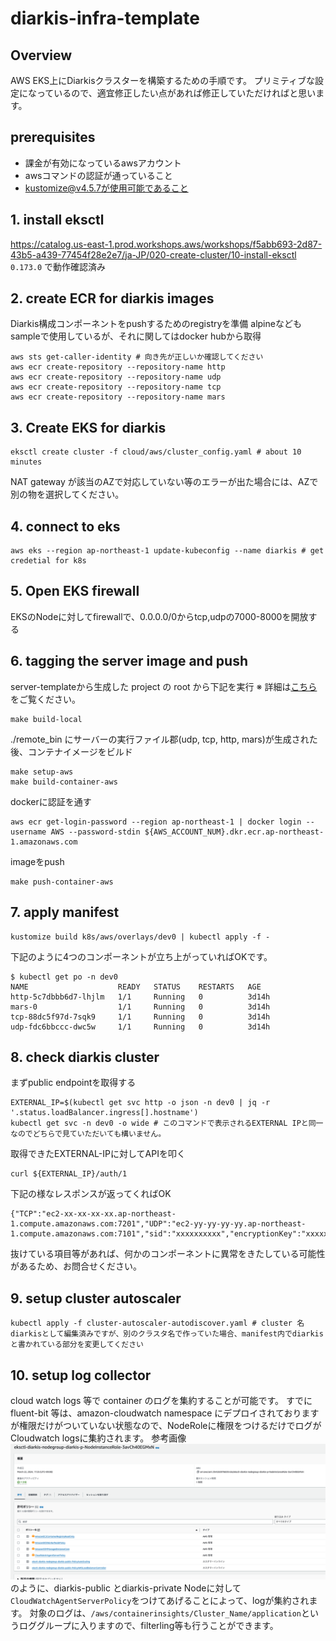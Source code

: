 # diarkis-infra-template

## Overview

AWS EKS上にDiarkisクラスターを構築するための手順です。
プリミティブな設定になっているので、適宜修正したい点があれば修正していただければと思います。

## prerequisites

- 課金が有効になっているawsアカウント
- awsコマンドの認証が通っていること
- kustomize@v4.5.7が使用可能であること

## 1. install eksctl

https://catalog.us-east-1.prod.workshops.aws/workshops/f5abb693-2d87-43b5-a439-77454f28e2e7/ja-JP/020-create-cluster/10-install-eksctl
`0.173.0` で動作確認済み

## 2. create ECR for diarkis images

Diarkis構成コンポーネントをpushするためのregistryを準備
alpineなどもsampleで使用しているが、それに関してはdocker hubから取得

```
aws sts get-caller-identity # 向き先が正しいか確認してください
aws ecr create-repository --repository-name http
aws ecr create-repository --repository-name udp
aws ecr create-repository --repository-name tcp
aws ecr create-repository --repository-name mars
```

## 3. Create EKS for diarkis

```
eksctl create cluster -f cloud/aws/cluster_config.yaml # about 10 minutes
```

NAT gateway が該当のAZで対応していない等のエラーが出た場合には、AZで別の物を選択してください。

## 4. connect to eks

```
aws eks --region ap-northeast-1 update-kubeconfig --name diarkis # get credetial for k8s
```

## 5. Open EKS firewall

EKSのNodeに対してfirewallで、0.0.0.0/0からtcp,udpの7000-8000を開放する

## 6. tagging the server image and push

server-templateから生成した project の root から下記を実行
※ 詳細は[こちら](https://help.diarkis.io/ja/running-diarkis-server-on-local)をご覧ください。

```
make build-local
```

./remote_bin にサーバーの実行ファイル郡(udp, tcp, http, mars)が生成された後、コンテナイメージをビルド

```
make setup-aws
make build-container-aws
```

dockerに認証を通す

```
aws ecr get-login-password --region ap-northeast-1 | docker login --username AWS --password-stdin ${AWS_ACCOUNT_NUM}.dkr.ecr.ap-northeast-1.amazonaws.com
```

imageをpush

```
make push-container-aws
```

## 7. apply manifest

```
kustomize build k8s/aws/overlays/dev0 | kubectl apply -f -
```

下記のように4つのコンポーネントが立ち上がっていればOKです。

```
$ kubectl get po -n dev0
NAME                    READY   STATUS    RESTARTS   AGE
http-5c7dbbb6d7-lhjlm   1/1     Running   0          3d14h
mars-0                  1/1     Running   0          3d14h
tcp-88dc5f97d-7sqk9     1/1     Running   0          3d14h
udp-fdc6bbccc-dwc5w     1/1     Running   0          3d14h
```

## 8. check diarkis cluster

まずpublic endpointを取得する

```
EXTERNAL_IP=$(kubectl get svc http -o json -n dev0 | jq -r '.status.loadBalancer.ingress[].hostname')
kubectl get svc -n dev0 -o wide # このコマンドで表示されるEXTERNAL IPと同一なのでどちらで見ていただいても構いません。
```

取得できたEXTERNAL-IPに対してAPIを叩く

```
curl ${EXTERNAL_IP}/auth/1
```

下記の様なレスポンスが返ってくればOK

```
{"TCP":"ec2-xx-xx-xx-xx.ap-northeast-1.compute.amazonaws.com:7201","UDP":"ec2-yy-yy-yy-yy.ap-northeast-1.compute.amazonaws.com:7101","sid":"xxxxxxxxxx","encryptionKey":"xxxxxxxxxx","encryptionIV":"xxxxxxxxxx","encryptionMacKey":"xxxxxxxxxx"}%
```

抜けている項目等があれば、何かのコンポーネントに異常をきたしている可能性があるため、お問合せください。

## 9. setup cluster autoscaler

```
kubectl apply -f cluster-autoscaler-autodiscover.yaml # cluster 名diarkisとして編集済みですが、別のクラスタ名で作っていた場合、manifest内でdiarkisと書かれている部分を変更してください
```

## 10. setup log collector

cloud watch logs 等で container のログを集約することが可能です。
すでにfluent-bit 等は、amazon-cloudwatch namespace にデプロイされておりますが権限だけがついていない状態なので、NodeRoleに権限をつけるだけでログがCloudwatch logsに集約されます。
参考画像![NodeInstanceRole](img/NodeInstanceRole.png)のように、diarkis-public とdiarkis-private Nodeに対して`CloudWatchAgentServerPolicy`をつけてあげることによって、logが集約されます。
対象のログは、`/aws/containerinsights/Cluster_Name/application`というロググループに入りますので、filterling等も行うことができます。
